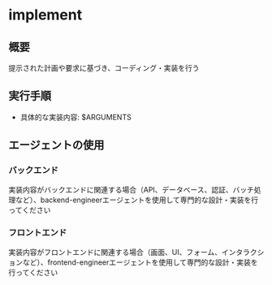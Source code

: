 # implement

## 概要

提示された計画や要求に基づき、コーディング・実装を行う

## 実行手順

- 具体的な実装内容: $ARGUMENTS

## エージェントの使用

### バックエンド

実装内容がバックエンドに関連する場合（API、データベース、認証、バッチ処理など）、backend-engineerエージェントを使用して専門的な設計・実装を行ってください

### フロントエンド

実装内容がフロントエンドに関連する場合（画面、UI、フォーム、インタラクションなど）、frontend-engineerエージェントを使用して専門的な設計・実装を行ってください
